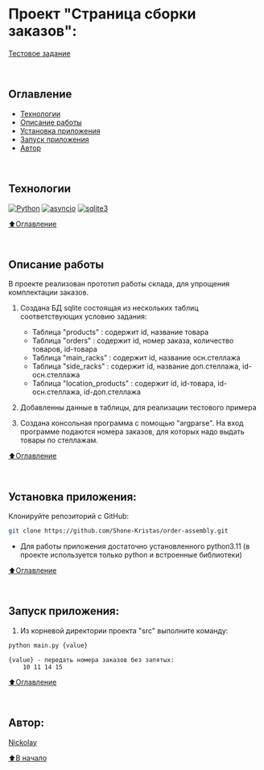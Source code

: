 # Проект "Страница сборки заказов":

[Тестовое задание](https://docs.google.com/document/d/1Zk9DwDkMWN4oFxTBSC3YsDvXMSYQZzDic9EhyIokN7Q/edit)

<br>

## Оглавление
- [Технологии](#технологии)
- [Описание работы](#описание-работы)
- [Установка приложения](#установка-приложения)
- [Запуск приложения](#запуск-приложения)
- [Автор](#автор)

<br>

## Технологии

[![Python](https://img.shields.io/badge/python-3.11-blue?logo=python)](https://www.python.org/)
[![asyncio](https://img.shields.io/badge/-argparse-464646?logo=argparse)](https://docs.python.org/3/library/argparse.html)
[![sqlite3](https://img.shields.io/badge/-sqlite3-464646?logo=sqlite3)](https://docs.python.org/3/library/sqlite3.html)

[⬆️Оглавление](#оглавление)

<br>

## Описание работы

В проекте реализован прототип работы склада, для упрощения комплектации заказов.

1. Создана БД sqlite состоящая из нескольких таблиц соответствующих условию задания:
   - Таблица "products" : содержит id, название товара
   - Таблица "orders" : содержит id, номер заказа, количество товаров, id-товара
   - Таблица "main_racks" : содержит id, название осн.стеллажа
   - Таблица "side_racks" : содержит id, название доп.стеллажа, id-осн.стеллажа
   - Таблица "location_products" : содержит id, id-товара, id-осн.стеллажа, id-доп.стеллажа

2. Добавленны данные в таблицы, для реализации тестового примера

3. Создана консольная программа с помощью "argparse". На вход программе подаются номера заказов, для которых надо выдать товары по стеллажам.

[⬆️Оглавление](#оглавление)

<br>

## Установка приложения:

Клонируйте репозиторий с GitHub:

```bash
git clone https://github.com/Shone-Kristas/order-assembly.git
```
 - Для работы приложения достаточно установленного python3.11 (в проекте используется только python и встроенные библиотеки)

[⬆️Оглавление](#оглавление)

<br>

## Запуск приложения:

1. Из корневой директории проекта "src" выполните команду:
```bash
python main.py {value}
```
    {value} - передать номера заказов без запятых:
        10 11 14 15

[⬆️Оглавление](#оглавление)

<br>

## Автор:
[Nickolay](https://github.com/Shone-Kristas)

[⬆️В начало](#Проект-"Страница-сборки-заказов")
